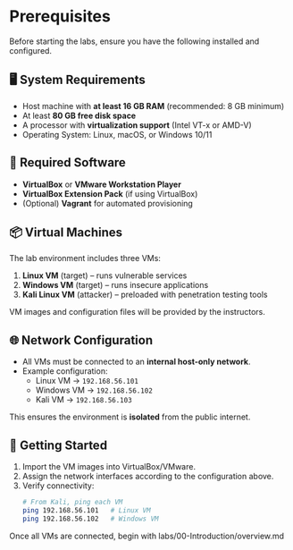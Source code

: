 # Prerequisites

Before starting the labs, ensure you have the following installed and configured.

## 🖥️ System Requirements
- Host machine with **at least 16 GB RAM** (recommended: 8 GB minimum)
- At least **80 GB free disk space**
- A processor with **virtualization support** (Intel VT-x or AMD-V)
- Operating System: Linux, macOS, or Windows 10/11

## 🔧 Required Software
- **VirtualBox** or **VMware Workstation Player**
- **VirtualBox Extension Pack** (if using VirtualBox)
- (Optional) **Vagrant** for automated provisioning

## 📦 Virtual Machines
The lab environment includes three VMs:
1. **Linux VM** (target) – runs vulnerable services
2. **Windows VM** (target) – runs insecure applications
3. **Kali Linux VM** (attacker) – preloaded with penetration testing tools

VM images and configuration files will be provided by the instructors.  

## 🌐 Network Configuration
- All VMs must be connected to an **internal host-only network**.  
- Example configuration:
  - Linux VM → `192.168.56.101`
  - Windows VM → `192.168.56.102`
  - Kali VM → `192.168.56.103`

This ensures the environment is **isolated** from the public internet.

## 🚀 Getting Started
1. Import the VM images into VirtualBox/VMware.
2. Assign the network interfaces according to the configuration above.
3. Verify connectivity:
   ```bash
   # From Kali, ping each VM
   ping 192.168.56.101   # Linux VM
   ping 192.168.56.102   # Windows VM

Once all VMs are connected, begin with labs/00-Introduction/overview.md
